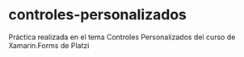 # controles-personalizados
Práctica realizada en el tema Controles Personalizados del curso de Xamarin.Forms de Platzi 
